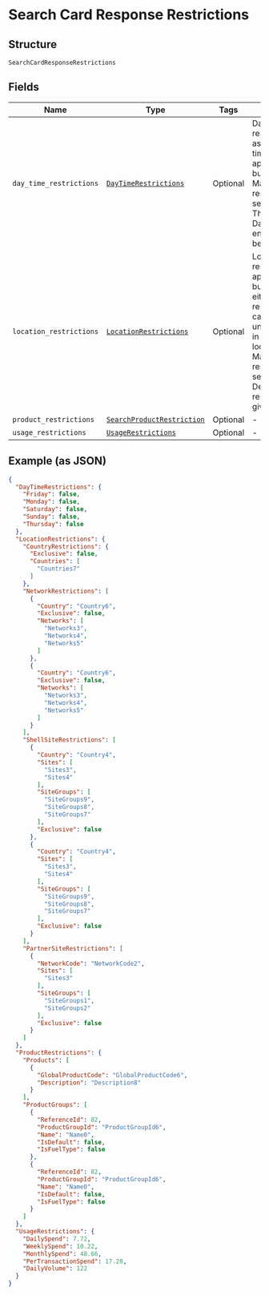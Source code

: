 
# Search Card Response Restrictions

## Structure

`SearchCardResponseRestrictions`

## Fields

| Name | Type | Tags | Description |
|  --- | --- | --- | --- |
| `day_time_restrictions` | [`DayTimeRestrictions`](../../doc/models/day-time-restrictions.md) | Optional | Day/time restrictions such as weekdays and time range to be applied on the bundle.<br>Mandatory if respective action is set as “Add”.<br>The details of DayTimeRestriction entity is given below. |
| `location_restrictions` | [`LocationRestrictions`](../../doc/models/location-restrictions.md) | Optional | Location restrictions to be applied on the bundle which either allows or restricts using the cards, which are under the bundle, in the specified locations.<br>Mandatory if respective action is set as “Add”.<br>Details of location restrictions are given below. |
| `product_restrictions` | [`SearchProductRestriction`](../../doc/models/search-product-restriction.md) | Optional | - |
| `usage_restrictions` | [`UsageRestrictions`](../../doc/models/usage-restrictions.md) | Optional | - |

## Example (as JSON)

```json
{
  "DayTimeRestrictions": {
    "Friday": false,
    "Monday": false,
    "Saturday": false,
    "Sunday": false,
    "Thursday": false
  },
  "LocationRestrictions": {
    "CountryRestrictions": {
      "Exclusive": false,
      "Countries": [
        "Countries7"
      ]
    },
    "NetworkRestrictions": [
      {
        "Country": "Country6",
        "Exclusive": false,
        "Networks": [
          "Networks3",
          "Networks4",
          "Networks5"
        ]
      },
      {
        "Country": "Country6",
        "Exclusive": false,
        "Networks": [
          "Networks3",
          "Networks4",
          "Networks5"
        ]
      }
    ],
    "ShellSiteRestrictions": [
      {
        "Country": "Country4",
        "Sites": [
          "Sites3",
          "Sites4"
        ],
        "SiteGroups": [
          "SiteGroups9",
          "SiteGroups8",
          "SiteGroups7"
        ],
        "Exclusive": false
      },
      {
        "Country": "Country4",
        "Sites": [
          "Sites3",
          "Sites4"
        ],
        "SiteGroups": [
          "SiteGroups9",
          "SiteGroups8",
          "SiteGroups7"
        ],
        "Exclusive": false
      }
    ],
    "PartnerSiteRestrictions": [
      {
        "NetworkCode": "NetworkCode2",
        "Sites": [
          "Sites3"
        ],
        "SiteGroups": [
          "SiteGroups1",
          "SiteGroups2"
        ],
        "Exclusive": false
      }
    ]
  },
  "ProductRestrictions": {
    "Products": [
      {
        "GlobalProductCode": "GlobalProductCode6",
        "Description": "Description8"
      }
    ],
    "ProductGroups": [
      {
        "ReferenceId": 82,
        "ProductGroupId": "ProductGroupId6",
        "Name": "Name0",
        "IsDefault": false,
        "IsFuelType": false
      },
      {
        "ReferenceId": 82,
        "ProductGroupId": "ProductGroupId6",
        "Name": "Name0",
        "IsDefault": false,
        "IsFuelType": false
      }
    ]
  },
  "UsageRestrictions": {
    "DailySpend": 7.72,
    "WeeklySpend": 10.22,
    "MonthlySpend": 48.66,
    "PerTransactionSpend": 17.28,
    "DailyVolume": 122
  }
}
```

